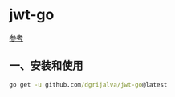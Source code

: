 # jwt-go

[参考](https://cloud.tencent.com/developer/article/1770768)

## 一、安装和使用

```cmd
go get -u github.com/dgrijalva/jwt-go@latest
```

